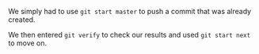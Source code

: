 We simply had to use `git start master` to push a commit that was already created.

We then entered `git verify` to check our results and used `git start next` to move on.